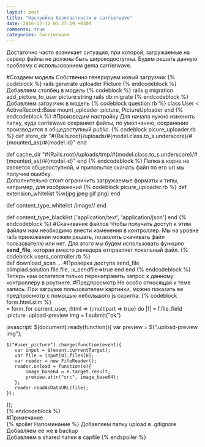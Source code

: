 ```yaml
---
layout: post
title: "Настройка безопастности в carrierwave"
date: 2016-12-12 01:27:19 +0300
comments: true
categories: Carrierwave
---
```

Достаточно часто возникает ситуация, при которой, загружаемые на сервер файлы не должны быть широкодоступны. Будем решать данную проблему с использованием gema carrierwave.
<!-- more -->
#Создаем модель
Собственно генерируем новый загрузчик
{% codeblock %}
rails generate uploader Picture
{% endcodeblock %}
Добавляем столбец в модель
{% codeblock %}
rails g migration add_picture_to_user picture:string
rails db:migrate
{% endcodeblock %}
Добавляем загрузчик в модель
{% codeblock question.rb %}
class User < ActiveRecord::Base
  mount_uploader :picture, PictureUploader
end
{% endcodeblock %}
#Производим настройку
Для начала нужно изменить папку, куда carriewave сохраняет файлы, по умолчанию, сохранение производится в общедоступный *public*.
{% codeblock picure_uploader.rb %}
  def store_dir
    "#{Rails.root}/uploads/#{model.class.to_s.underscore}/#{mounted_as}/#{model.id}"
  end

  def cache_dir
    "#{Rails.root}/uploads/tmp/#{model.class.to_s.underscore}/#{mounted_as}/#{model.id}"
  end
{% endcodeblock %}
Папка в корне не является общелоступной, и припопытке скачать файл по его url мы получим ошибку. 
<br>
Дополнительно стоит ограничить загружаемые форматы и типы, например, для изображений
{% codeblock picure_uploader.rb %}
  def extension_whitelist
    %w(jpg jpeg gif png)
  end

  def content_type_whitelist
    /image\//
  end

  def content_type_blacklist
    ['application/text', 'application/json']
  end
{% endcodeblock %}
#Скачивание файлов
Чтобы получить доступ к этим файлам нам необходимо внести изменения в контроллер. Мы на уровне rails приложения можем решать, позволять скачивать файл пользователю или нет. Для этого мы будем использовать функцию **send_file**, которая вместо ренедера отправляет локальный файл.
{% codeblock users_controller.rb %}  
  def download_scan
    ...
    #Проверка доступа
      send_file olimpiad.solution.file.file, :x_sendfile=>true 
    end
  end
{% endcodeblock %}
Теперь нам остатется только перенаправить запрос к данному контроллеру в роутинге.
#Предпросмотр
Не особо относящая к теме запись. При загрузке пользователем картинки, можно показать ее предпросмотр с помощью небольшого js скрипта.
{% codeblock form.html.slim %}  
= form_for current_user, :html => {:multipart => true} do |f|
  = f.file_field :picture
  .upload-preview
    img
  = f.submit("ok")

javascript:
  $(document).ready(function(){
    var preview = $(".upload-preview img");

    $("#user_picture").change(function(event){
       var input = $(event.currentTarget);
       var file = input[0].files[0];
       var reader = new FileReader();
       reader.onload = function(e){
           image_base64 = e.target.result;
           preview.attr("src", image_base64);
       };
       reader.readAsDataURL(file);
    });
  });  
{% endcodeblock %}  
#Примечание  
{% spoiler Напоминание %}
  Добавляем папку upload в .gitignore
  <br>
  Добавляем ее же в backup
  <br>
  Добавляем в shared папки в capfile
{% endspoiler %}